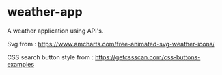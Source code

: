 # weather-app
A weather application using API's.

Svg from : https://www.amcharts.com/free-animated-svg-weather-icons/

CSS search button style from : https://getcssscan.com/css-buttons-examples
